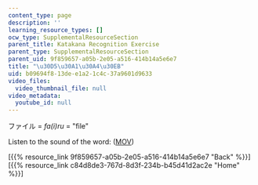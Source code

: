 ```yaml
---
content_type: page
description: ''
learning_resource_types: []
ocw_type: SupplementalResourceSection
parent_title: Katakana Recognition Exercise
parent_type: SupplementalResourceSection
parent_uid: 9f859657-a05b-2e05-a516-414b14a5e6e7
title: "\u30D5\u30A1\u30A4\u30EB"
uid: b09694f8-13de-e1a2-1c4c-37a9601d9633
video_files:
  video_thumbnail_file: null
video_metadata:
  youtube_id: null
---
```


ファイル = _fa(i)ru_ = "file"

Listen to the sound of the word: ([MOV](http://www.archive.org/download/MITRES21F.01S10_KATAKANA_EXERCISES/word6.mov))

  
\[{{% resource_link 9f859657-a05b-2e05-a516-414b14a5e6e7 "Back" %}}\]  
\[{{% resource_link c84d8de3-767d-8d3f-234b-b45d41d2ac2e "Home" %}}\]